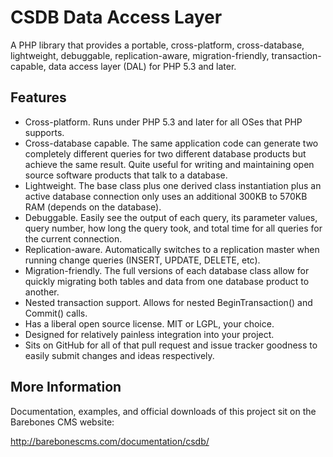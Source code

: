 CSDB Data Access Layer
======================

A PHP library that provides a portable, cross-platform, cross-database, lightweight, debuggable, replication-aware, migration-friendly, transaction-capable, data access layer (DAL) for PHP 5.3 and later.

Features
--------

* Cross-platform.  Runs under PHP 5.3 and later for all OSes that PHP supports.
* Cross-database capable.  The same application code can generate two completely different queries for two different database products but achieve the same result.  Quite useful for writing and maintaining open source software products that talk to a database.
* Lightweight.  The base class plus one derived class instantiation plus an active database connection only uses an additional 300KB to 570KB RAM (depends on the database).
* Debuggable.  Easily see the output of each query, its parameter values, query number, how long the query took, and total time for all queries for the current connection.
* Replication-aware.  Automatically switches to a replication master when running change queries (INSERT, UPDATE, DELETE, etc).
* Migration-friendly.  The full versions of each database class allow for quickly migrating both tables and data from one database product to another.
* Nested transaction support.  Allows for nested BeginTransaction() and Commit() calls.
* Has a liberal open source license.  MIT or LGPL, your choice.
* Designed for relatively painless integration into your project.
* Sits on GitHub for all of that pull request and issue tracker goodness to easily submit changes and ideas respectively.

More Information
----------------

Documentation, examples, and official downloads of this project sit on the Barebones CMS website:

http://barebonescms.com/documentation/csdb/
